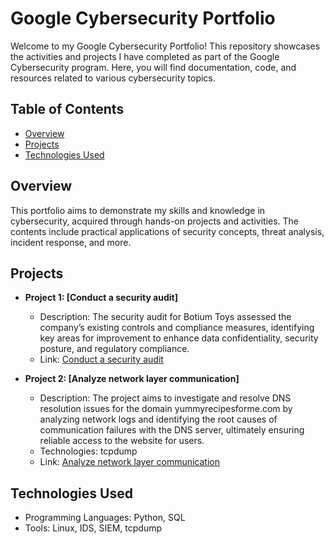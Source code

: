 # Google Cybersecurity Portfolio

Welcome to my Google Cybersecurity Portfolio! This repository showcases the activities and projects I have completed as part of the Google Cybersecurity program. Here, you will find documentation, code, and resources related to various cybersecurity topics.

## Table of Contents

- [Overview](#overview)
- [Projects](#projects)
- [Technologies Used](#technologies-used)

## Overview

This portfolio aims to demonstrate my skills and knowledge in cybersecurity, acquired through hands-on projects and activities. The contents include practical applications of security concepts, threat analysis, incident response, and more.

## Projects

- **Project 1: [Conduct a security audit]**
  - Description: The security audit for Botium Toys assessed the company’s existing controls and compliance measures, identifying key areas for improvement to enhance data confidentiality, security posture, and regulatory compliance.
  - Link: [Conduct a security audit](https://github.com/ryancressman/Google-Cybersecurity-Certificate/tree/main/Conduct-a-security-audit)

- **Project 2: [Analyze network layer communication]**
  - Description: The project aims to investigate and resolve DNS resolution issues for the domain yummyrecipesforme.com by analyzing network logs and identifying the root causes of communication failures with the DNS server, ultimately ensuring reliable access to the website for users.
  - Technologies: tcpdump
  - Link: [Analyze network layer communication](https://github.com/ryancressman/Google-Cybersecurity-Certificate/tree/main/analyze-network-layer-communication)




## Technologies Used

- Programming Languages: Python, SQL
- Tools: Linux, IDS, SIEM, tcpdump

